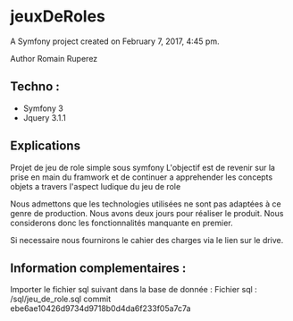 jeuxDeRoles
===========

A Symfony project created on February 7, 2017, 4:45 pm.

Author Romain Ruperez
## Techno :
* Symfony 3
* Jquery 3.1.1

## Explications
Projet de jeu de role simple sous symfony
L'objectif est de revenir sur la prise en main du framwork
et de continuer a apprehender les concepts objets a travers l'aspect ludique du jeu de role

Nous admettons que les technologies utilisées ne sont pas adaptées à ce genre de production.
Nous avons deux jours pour réaliser le produit. Nous considerons donc les fonctionnalités manquante en premier.

Si necessaire nous fournirons le cahier des charges via le lien sur le drive.

## Information complementaires :
Importer le fichier sql suivant dans la base de donnée :
Fichier sql :
/sql/jeu_de_role.sql commit ebe6ae10426d9734d9718b0d4da6f233f05a7c7a
